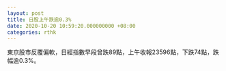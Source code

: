 ```yaml
---
layout: post
title: 日股上午跌逾0.3%
date: 2020-10-20 10:59:20.000000000 +08:00
categories: rthk
---
```


東京股市反覆偏軟，日經指數早段曾跌89點，上午收報23596點，下跌74點，跌幅逾0.3%。
